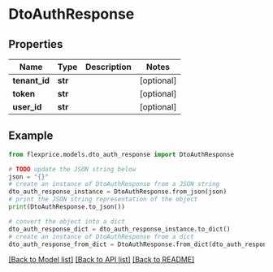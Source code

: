 # DtoAuthResponse


## Properties

Name | Type | Description | Notes
------------ | ------------- | ------------- | -------------
**tenant_id** | **str** |  | [optional] 
**token** | **str** |  | [optional] 
**user_id** | **str** |  | [optional] 

## Example

```python
from flexprice.models.dto_auth_response import DtoAuthResponse

# TODO update the JSON string below
json = "{}"
# create an instance of DtoAuthResponse from a JSON string
dto_auth_response_instance = DtoAuthResponse.from_json(json)
# print the JSON string representation of the object
print(DtoAuthResponse.to_json())

# convert the object into a dict
dto_auth_response_dict = dto_auth_response_instance.to_dict()
# create an instance of DtoAuthResponse from a dict
dto_auth_response_from_dict = DtoAuthResponse.from_dict(dto_auth_response_dict)
```
[[Back to Model list]](../README.md#documentation-for-models) [[Back to API list]](../README.md#documentation-for-api-endpoints) [[Back to README]](../README.md)



